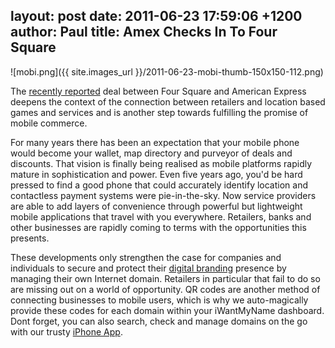 layout: post
date: 2011-06-23 17:59:06 +1200
author: Paul
title: Amex Checks In To Four Square
----

![mobi.png]({{ site.images_url }}/2011-06-23-mobi-thumb-150x150-112.png)

The [recently reported](https://foursquare.com/) deal between Four Square and American Express deepens the context of the connection between retailers and location based games and services and is another step towards fulfilling the promise of mobile commerce.

For many years there has been an expectation that your mobile phone would become your wallet, map directory and purveyor of deals and discounts. That vision is finally being realised as mobile platforms rapidly mature in sophistication and power. Even five years ago, you'd be hard pressed to find a good phone that could accurately identify location and contactless payment systems were pie-in-the-sky. Now service providers are able to add layers of convenience through powerful but lightweight mobile applications that travel with you everywhere. Retailers, banks and other businesses are rapidly coming to terms with the opportunities this presents.

These developments only strengthen the case for companies and individuals to secure and protect their [digital branding](https://iwantmyname.com/blog/2010/11/anchor-your-social-media-presence-with-a-domain.html) presence by managing their own Internet domain. Retailers in particular that fail to do so are missing out on a world of opportunity. QR codes are another method of connecting businesses to mobile users, which is why we auto-magically provide these codes for each domain within your iWantMyName dashboard. Dont forget, you can also search, check and manage domains on the go with our trusty [iPhone App](https://iwantmyname.co.nz/iphone).
